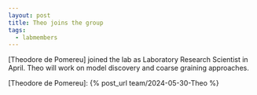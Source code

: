 ```yaml
---
layout: post
title: Theo joins the group
tags:
  - labmembers
---
```

[Theodore de Pomereu] joined the lab as Laboratory Research Scientist in April. Theo will work on model discovery and coarse graining approaches.

[Theodore de Pomereu]: {% post_url team/2024-05-30-Theo %}
